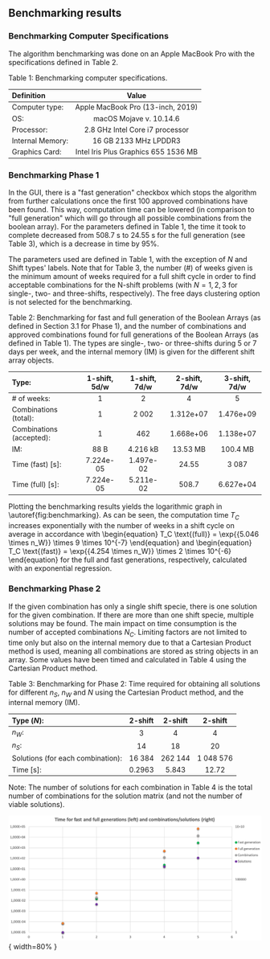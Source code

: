 ## Benchmarking results
### Benchmarking Computer Specifications
The algorithm benchmarking was done on an Apple MacBook Pro with the specifications defined in Table 2.

Table 1: Benchmarking computer specifications.

| Definition     | Value        |
| :------------- | :----------: |
| Computer type: | Apple MacBook Pro (13-inch, 2019) |
| OS: | macOS Mojave v. 10.14.6 |
| Processor: |  2.8 GHz Intel Core i7 processor |
| Internal Memory: | 16 GB 2133 MHz LPDDR3 |
| Graphics Card: |  Intel Iris Plus Graphics 655 1536 MB |

### Benchmarking Phase 1
In the GUI, there is a "fast generation" checkbox which stops the algorithm from further calculations once the first 100 approved combinations have been found. This way, computation time can be lowered (in comparison to "full generation" which will go through all possible combinations from the boolean array). For the parameters defined in Table 1, the time it took to complete decreased from 508.7 s to 24.55 s for the full generation (see Table 3), which is a decrease in time by 95\%.

The parameters used are defined in Table 1, with the exception of $N$ and Shift types' labels. Note that for Table 3, the number (\#) of weeks given is the minimum amount of weeks required for a full shift cycle in order to find acceptable combinations for the N-shift problems (with $N = 1,2,3$ for single-, two- and three-shifts, respectively). The free days clustering option is not selected for the benchmarking.

Table 2: Benchmarking for fast and full generation of the Boolean Arrays (as defined in Section 3.1 for Phase 1), and the number of combinations and approved combinations found for full generations of the Boolean Arrays (as defined in Table 1). The types are single-, two- or three-shifts during 5 or 7 days per week, and the internal memory (IM) is given for the different shift array objects.

| Type: | 1-shift, 5d/w | 1-shift, 7d/w | 2-shift, 7d/w | 3-shift, 7d/w   |
| :------------- | :----------: | :----------: | :----------: | :----------: |
| \# of weeks: | 1 | 2 | 4 | 5 |
| Combinations (total): | 1 | 2 002 | 1.312e+07 | 1.476e+09 |
| Combinations (accepted): | 1 | 462 | 1.668e+06 | 1.138e+07 |
| IM: | 88 B | 4.216 kB | 13.53 MB | 100.4 MB |
| Time (fast) [s]: | 7.224e-05 | 1.497e-02 | 24.55 | 3 087 |
| Time (full) [s]: | 7.224e-05 | 5.211e-02 | 508.7 | 6.627e+04 |

Plotting the benchmarking results yields the logarithmic graph in \autoref{fig:benchmarking}. As can be seen, the computation time $T_{C}$ increases exponentially with the number of weeks in a shift cycle on average in accordance with
\begin{equation}
T_C \text{(full)} = \exp{\{5.046 \times n_W\}} \times 9 \times 10^{-7}
\end{equation}
and
\begin{equation}
T_C \text{(fast)} = \exp{\{4.254 \times n_W\}} \times 2  \times 10^{-6}
\end{equation}
for the full and fast generations, respectively, calculated with an exponential regression.

### Benchmarking Phase 2
If the given combination has only a single shift specie, there is one solution for the given combination. If there are more than one shift specie, multiple solutions may be found. The main impact on time consumption is the number of accepted combinations $N_{C}$. Limiting factors are not limited to time only but also on the internal memory due to that a Cartesian Product method is used, meaning all combinations are stored as string objects in an array. Some values have been timed and calculated in Table 4 using the Cartesian Product method.

Table 3: Benchmarking for Phase 2: Time required for obtaining all solutions for different $n_{S}$, $n_{W}$ and $N$ using the Cartesian Product method, and the internal memory (IM).

| Type ($N$): | 2-shift | 2-shift | 2-shift |
| :------------- | :----------: | :----------: | :----------: |
| $n_{W}$: | 3 | 4 | 4 |
| $n_{S}$: |14 | 18 | 20 |
| Solutions (for each combination): | 16 384 | 262 144 | 1 048 576 |
| Time [s]: | 0.2963 |  5.843 | 12.72 |

Note: The number of solutions for each combination in Table 4 is the total number of combinations for the solution matrix (and not the number of viable solutions).

![The benchmarking results in respect of time for fast- and full generation of the boolean arrays (on the left vertical axis), and the number of combinations gone through and the solutions found (on the right vertical axis), for different number of weeks in a shift cycle (see Table 3).\label{fig:benchmarking}](docs/fig4.png){ width=80% }
